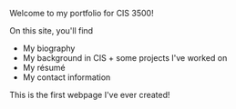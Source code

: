Welcome to my portfolio for CIS 3500!

On this site, you'll find

* My biography
* My background in CIS + some projects I've worked on
* My résumé
* My contact information

This is the first webpage I've ever created!